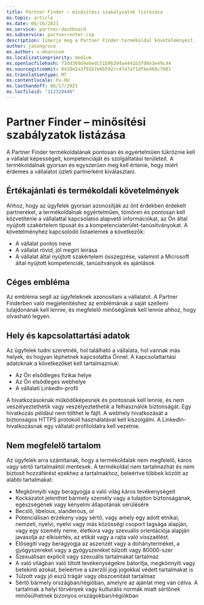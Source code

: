 ```yaml
---
title: Partner Finder – minősítési szabályzatok listázása
ms.topic: article
ms.date: 06/16/2021
ms.service: partner-dashboard
ms.subservice: partnercenter-csp
description: Ismerje meg a Partner Finder-termékoldal követelményeit.
author: jasongroce
ms.author: v-mhanscom
ms.localizationpriority: medium
ms.openlocfilehash: 73dd369d4e6edc51b9b2d4a4441b3fd8e3e49c44
ms.sourcegitcommit: 0410e2a3f91b7e6b592cc47e7af1dfbe468c7881
ms.translationtype: MT
ms.contentlocale: hu-HU
ms.lasthandoff: 06/17/2021
ms.locfileid: "112320446"
---
```

# <a name="partner-finder-listing-certification-policies"></a>Partner Finder – minősítési szabályzatok listázása

A Partner Finder termékoldalának pontosan és egyértelműen tükröznie kell a vállalat képességeit, kompetenciáját és szolgáltatási területeit. A termékoldalnak gyorsan és egyszerűen meg kell értenie, hogy miért érdemes a vállalatot üzleti partnerként kiválasztani.

## <a name="value-proposition-and-listing-requirements"></a>Értékajánlati és termékoldali követelmények

Ahhoz, hogy az ügyfelek gyorsan azonosítják az önt érdekben érdekelt partnereket, a termékoldalnak egyértelműen, tömören és pontosan kell közvetítenie a vállalattal kapcsolatos alapvető információkat, az Ön által nyújtott szakértelem típusát és a kompetenciaterület-tanúsítványokat. A követelményhez kapcsolódó listaelemek a következők:

- A vállalat pontos neve
- A vállalat rövid, jól megírt leírása
- A vállalat által nyújtott szakértelem összegzése, valamint a Microsoft által nyújtott kompetenciák, tanúsítványok és ajánlások

## <a name="company-logo"></a>Céges embléma

Az embléma segít az ügyfeleknek azonosítani a vállalatot. A Partner Finderben való megjelenítéshez az emblémának a saját szellemi tulajdonának kell lennie, és megfelelő minőségűnek kell lennie ahhoz, hogy olvasható legyen.

## <a name="location-and-contact-information"></a>Hely és kapcsolattartási adatok

Az ügyfelek tudni szeretnék, hol található a vállalata, hol vannak más helyek, és hogyan léphetnek kapcsolatba Önnel. A kapcsolattartási adatoknak a következőket kell tartalmazniuk:

- Az Ön elsődleges fizikai helye
- Az Ön elsődleges webhelye
- A vállalati LinkedIn-profil

A hivatkozásoknak működőképesnek és pontosnak kell lennie, és nem veszélyeztethetik vagy veszélyeztethetik a felhasználók biztonságát. Egy hivatkozás például nem tölthet le fájlt. A webhely hivatkozását a biztonságos HTTPS protokoll használatával kell kiszolgálni. A LinkedIn-hivatkozásnak egy vállalati profiloldalra kell vezetnie.

## <a name="inappropriate-content"></a>Nem megfelelő tartalom

Az ügyfelek arra számítanak, hogy a termékoldalak nem megfelelő, káros vagy sértő tartalmaktól mentesek. A termékoldal nem tartalmazhat és nem biztosít hozzáférést ezekhez a tartalmakhoz, beleértve többek között az alábbi tartalmakat:

- Megkönnyíti vagy beragyogja a való világ káros tevékenységeit
- Kockázatot jelenthet bármely személy vagy a tulajdon biztonságának, egészségének vagy kényelmi állapotának sérülésére
- Becslő, libelous, slanderous, or
- Potenciálisan érzékeny vagy sértő, vagy amely egy adott etnikai, nemzeti, nyelvi, nyelvi vagy más közösségi csoport tagsága alapján, vagy egy személy neme, életkora vagy szexuális orientációja alapján javasolja az elkísértés, az etikát vagy a rajta való visszaélést.
- Elősegíti vagy beragyogja az aszenzét vagy a dohányterméket, a gyógyszereket vagy a gyógyszereket túlzott vagy 80000-szer
- Szexuálisan explicit vagy szexuális tartalmakat tartalmaz
- A való világban való tiltott tevékenységekre bátorítja, megkönnyíti vagy betekinti azokat, beleértve a szerzői jogi jogokkal védett tartalmakat is
- Túlzott vagy jó eszű trágár vagy obszcenitást tartalmaz
- Sértő bármely országban/régióban, amelyre az ajánlat meg van célva. A tartalmak a helyi törvények vagy kulturális normák miatt sértőnek minősülhetnek bizonyos országokban/régiókban
